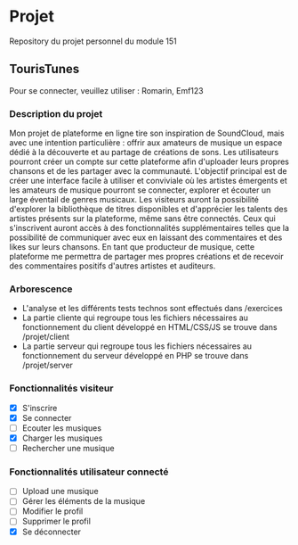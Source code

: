 # Projet
Repository du projet personnel du module 151

## TourisTunes
Pour se connecter, veuillez utiliser :
Romarin, Emf123

### Description du projet
Mon projet de plateforme en ligne tire son inspiration de SoundCloud, mais avec une intention particulière : offrir aux amateurs de musique un espace dédié à la découverte et au partage de créations de sons. Les utilisateurs pourront créer un compte sur cette plateforme afin d'uploader leurs propres chansons et de les partager avec la communauté.
L'objectif principal est de créer une interface facile à utiliser et conviviale où les artistes émergents et les amateurs de musique pourront se connecter, explorer et écouter un large éventail de genres musicaux. Les visiteurs auront la possibilité d'explorer la bibliothèque
de titres disponibles et d'apprécier les talents des artistes présents sur la plateforme, même sans être connectés.
Ceux qui s'inscrivent auront accès à des fonctionnalités supplémentaires telles que la possibilité de communiquer avec eux en laissant des commentaires et des likes sur leurs chansons.
En tant que producteur de musique, cette plateforme me permettra de partager mes propres créations et de recevoir des commentaires positifs d'autres artistes et auditeurs.

### Arborescence
- L'analyse et les différents tests technos sont effectués dans /exercices
- La partie cliente qui regroupe tous les fichiers nécessaires au fonctionnement du client développé en HTML/CSS/JS se trouve dans /projet/client </br>
- La partie serveur qui regroupe tous les fichiers nécessaires au fonctionnement du serveur développé en PHP se trouve dans /projet/server

### Fonctionnalités visiteur
- [x] S'inscrire
- [x] Se connecter
- [ ] Ecouter les musiques
- [x] Charger les musiques
- [ ] Rechercher une musique

### Fonctionnalités utilisateur connecté
- [ ] Upload une musique
- [ ] Gérer les éléments de la musique
- [ ] Modifier le profil
- [ ] Supprimer le profil
- [x] Se déconnecter
